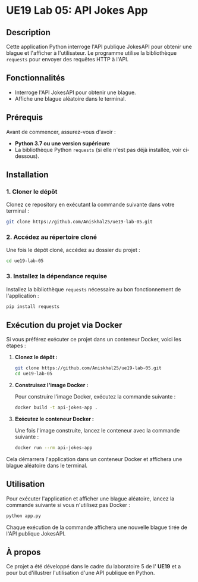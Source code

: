 # UE19 Lab 05: API Jokes App

## Description

Cette application Python interroge l'API publique JokesAPI pour obtenir une blague et l'afficher à l'utilisateur. Le programme utilise la bibliothèque `requests` pour envoyer des requêtes HTTP à l'API.

## Fonctionnalités

- Interroge l'API JokesAPI pour obtenir une blague.
- Affiche une blague aléatoire dans le terminal.

## Prérequis

Avant de commencer, assurez-vous d'avoir :  
- **Python 3.7 ou une version supérieure**  
- La bibliothèque Python `requests` (si elle n'est pas déjà installée, voir ci-dessous).

## Installation

### 1. Cloner le dépôt

Clonez ce repository en exécutant la commande suivante dans votre terminal :

```bash
git clone https://github.com/Aniskhal25/ue19-lab-05.git
```

### 2. Accédez au répertoire cloné

Une fois le dépôt cloné, accédez au dossier du projet :

```bash
cd ue19-lab-05
```

### 3. Installez la dépendance requise

Installez la bibliothèque `requests` nécessaire au bon fonctionnement de l'application :

```bash
pip install requests
```

## Exécution du projet via Docker

Si vous préférez exécuter ce projet dans un conteneur Docker, voici les étapes :

1. **Clonez le dépôt :**

   ```bash
   git clone https://github.com/Aniskhal25/ue19-lab-05.git
   cd ue19-lab-05
   ```

2. **Construisez l'image Docker :**

   Pour construire l'image Docker, exécutez la commande suivante :

   ```bash
   docker build -t api-jokes-app .
   ```

3. **Exécutez le conteneur Docker :**

   Une fois l'image construite, lancez le conteneur avec la commande suivante :

   ```bash
   docker run --rm api-jokes-app
   ```

Cela démarrera l'application dans un conteneur Docker et affichera une blague aléatoire dans le terminal.

## Utilisation

Pour exécuter l'application et afficher une blague aléatoire, lancez la commande suivante si vous n'utilisez pas Docker :

```bash
python app.py
```

Chaque exécution de la commande affichera une nouvelle blague tirée de l'API publique JokesAPI.

## À propos

Ce projet a été développé dans le cadre du laboratoire 5 de l' **UE19** et a pour but d'illustrer l'utilisation d'une API publique en Python.


